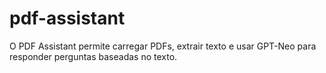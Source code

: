 # pdf-assistant
O PDF Assistant permite carregar PDFs, extrair texto e usar GPT-Neo para responder perguntas baseadas no texto.
